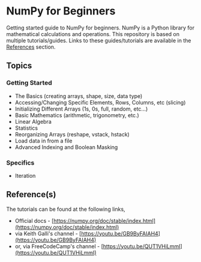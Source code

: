# NumPy for Beginners

Getting started guide to NumPy for beginners. NumPy is a Python library for mathematical calculations and operations. This repository is based on multiple tutorials/guides. Links to these guides/tutorials are available in the [References](#references) section.

## Topics

### Getting Started

- The Basics (creating arrays, shape, size, data type)
- Accessing/Changing Specific Elements, Rows, Columns, etc (slicing)
- Initializing Different Arrays (1s, 0s, full, random, etc...)
- Basic Mathematics (arithmetic, trigonometry, etc.)
- Linear Algebra
- Statistics
- Reorganizing Arrays (reshape, vstack, hstack)
- Load data in from a file
- Advanced Indexing and Boolean Masking

### Specifics

- Iteration

## Reference(s)

The tutorials can be found at the following links,

- Official docs - [https://numpy.org/doc/stable/index.html](https://numpy.org/doc/stable/index.html)
- via Keith Galli's channel - [https://youtu.be/GB9ByFAIAH4](https://youtu.be/GB9ByFAIAH4)
- or, via FreeCodeCamp's channel - [https://youtu.be/QUT1VHiLmmI](https://youtu.be/QUT1VHiLmmI)
